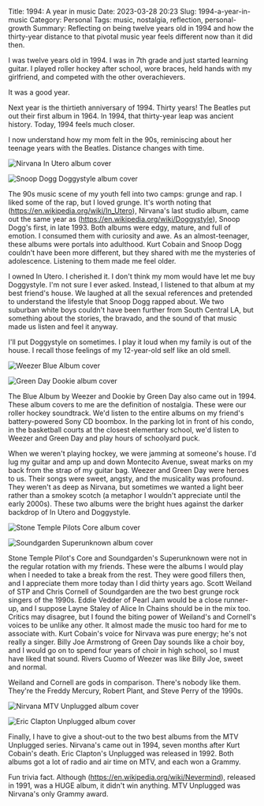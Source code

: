 Title: 1994: A year in music
Date: 2023-03-28 20:23
Slug: 1994-a-year-in-music
Category: Personal
Tags: music, nostalgia, reflection, personal-growth
Summary: Reflecting on being twelve years old in 1994 and how the thirty-year distance to that pivotal music year feels different now than it did then.

I was twelve years old in 1994. I was in 7th grade and just started learning guitar. I played roller hockey after school, wore braces, held hands with my girlfriend, and competed with the other overachievers. 

It was a good year. 

Next year is the thirtieth anniversary of 1994. Thirty years! The Beatles put out their first album in 1964. In 1994, that thirty-year leap was ancient history. Today, 1994 feels much closer. 

I now understand how my mom felt in the 90s, reminiscing about her teenage years with the Beatles. Distance changes with time. 

![Nirvana In Utero album cover]({static}/images/2023/03/In_Utero_Nirvana_album_cover.jpg)

![Snoop Dogg Doggystyle album cover]({static}/images/2023/03/SnoopDoggyDoggDoggystyle.jpg)

The 90s music scene of my youth fell into two camps: grunge and rap. I liked some of the rap, but I loved grunge. It's worth noting that (https://en.wikipedia.org/wiki/In_Utero), Nirvana's last studio album, came out the same year as (https://en.wikipedia.org/wiki/Doggystyle), Snoop Dogg's first, in late 1993. Both albums were edgy, mature, and full of emotion. I consumed them with curiosity and awe. As an almost-teenager, these albums were portals into adulthood. Kurt Cobain and Snoop Dogg couldn't have been more different, but they shared with me the mysteries of adolescence. Listening to them made me feel older.

I owned In Utero. I cherished it. I don't think my mom would have let me buy Doggystyle. I'm not sure I ever asked. Instead, I listened to that album at my best friend's house. We laughed at all the sexual references and pretended to understand the lifestyle that Snoop Dogg rapped about. We two suburban white boys couldn't have been further from South Central LA, but something about the stories, the bravado, and the sound of that music made us listen and feel it anyway. 

I'll put Doggystyle on sometimes. I play it loud when my family is out of the house. I recall those feelings of my 12-year-old self like an old smell. 

![Weezer Blue Album cover]({static}/images/2023/03/99vbmfc9sh661.webp)

![Green Day Dookie album cover]({static}/images/2023/03/Green_Day_-_Dookie_cover-1.jpg)

The Blue Album by Weezer and Dookie by Green Day also came out in 1994. These album covers to me are the definition of nostalgia. These were our roller hockey soundtrack. We'd listen to the entire albums on my friend's battery-powered Sony CD boombox. In the parking lot in front of his condo, in the basketball courts at the closest elementary school, we'd listen to Weezer and Green Day and play hours of schoolyard puck. 

When we weren't playing hockey, we were jamming at someone's house. I'd lug my guitar and amp up and down Montecito Avenue, sweat marks on my back from the strap of my guitar bag. Weezer and Green Day were heroes to us. Their songs were sweet, angsty, and the musicality was profound. They weren't as deep as Nirvana, but sometimes we wanted a light beer rather than a smokey scotch (a metaphor I wouldn't appreciate until the early 2000s). These two albums were the bright hues against the darker backdrop of In Utero and Doggystyle. 

![Stone Temple Pilots Core album cover]({static}/images/2023/03/Stonetemplepilotscore.jpeg)

![Soundgarden Superunknown album cover]({static}/images/2023/03/Superunknown.jpg)

Stone Temple Pilot's Core and Soundgarden's Superunknown were not in the regular rotation with my friends. These were the albums I would play when I needed to take a break from the rest. They were good fillers then, and I appreciate them more today than I did thirty years ago. Scott Weiland of STP and Chris Cornell of Soundgarden are the two best grunge rock singers of the 1990s. Eddie Vedder of Pearl Jam would be a close runner-up, and I suppose Layne Staley of Alice In Chains should be in the mix too. Critics may disagree, but I found the biting power of Weiland's and Cornell's voices to be unlike any other. It almost made the music too hard for me to associate with. Kurt Cobain's voice for Nirvava was pure energy; he's not really a singer. Billy Joe Armstrong of Green Day sounds like a choir boy, and I would go on to spend four years of choir in high school, so I must have liked that sound. Rivers Cuomo of Weezer was like Billy Joe, sweet and normal. 

Weiland and Cornell are gods in comparison. There's nobody like them. They're the Freddy Mercury, Robert Plant, and Steve Perry of the 1990s. 

![Nirvana MTV Unplugged album cover]({static}/images/2023/03/R-1024x1024.jpeg)

![Eric Clapton Unplugged album cover]({static}/images/2023/03/OIP.jpeg)

Finally, I have to give a shout-out to the two best albums from the MTV Unplugged series. Nirvana's came out in 1994, seven months after Kurt Cobain's death. Eric Clapton's Unplugged was released in 1992. Both albums got a lot of radio and air time on MTV, and each won a Grammy. 

Fun trivia fact. Although (https://en.wikipedia.org/wiki/Nevermind), released in 1991, was a HUGE album, it didn't win anything. MTV Unplugged was Nirvana's only Grammy award.